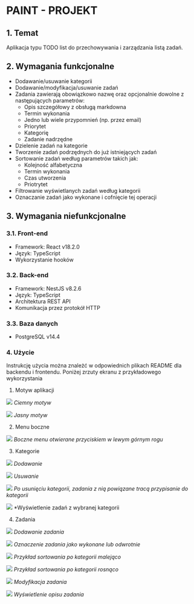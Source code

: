 # PAINT - PROJEKT

## 1. Temat
Aplikacja typu TODO list do przechowywania i zarządzania listą zadań.

## 2. Wymagania funkcjonalne
* Dodawanie/usuwanie kategorii
* Dodawanie/modyfikacja/usuwanie zadań
* Zadania zawierają obowiązkowo nazwę oraz opcjonalnie dowolne z następujących parametrów:
    * Opis szczegółowy z obsługą markdowna
    * Termin wykonania
    * Jedno lub wiele przypomnień (np. przez email)
    * Priorytet
    * Kategorię
    * Zadanie nadrzędne
* Dzielenie zadań na kategorie
* Tworzenie zadań podrzędnych do już istniejących zadań
* Sortowanie zadań według parametrów takich jak:
    * Kolejność alfabetyczna
    * Termin wykonania
    * Czas utworzenia
    * Priotrytet
* Filtrowanie wyświetlanych zadań według kategorii
* Oznaczanie zadań jako wykonane i cofnięcie tej operacji

## 3. Wymagania niefunkcjonalne
### 3.1. Front-end
* Framework: React v18.2.0
* Język: TypeScript
* Wykorzystanie hooków

### 3.2. Back-end
* Framework: NestJS v8.2.6
* Język: TypeScript
* Architektura REST API
* Komunikacja przez protokół HTTP

### 3.3. Baza danych
* PostgreSQL v14.4

### 4. Użycie

Instrukcję użycia można znależć w odpowiednich plikach README dla backendu i frontendu.
Poniżej zrzuty ekranu z przykładowego wykorzystania

1. Motyw aplikacji

![](use-example/basic_dark_theme.png)
*Ciemny motyw*

![](use-example/basic_light_theme.png)
*Jasny motyw*

2. Menu boczne

![](use-example/burger.png)
*Boczne menu otwierane przyciskiem w lewym górnym rogu*

3. Kategorie

![](use-example/add_category_popover.png)
*Dodawanie*

![](use-example/delete_category_popover.png)
*Usuwanie*

![](use-example/after_delete_of_category.png)
*Po usunięciu kategorii, zadania z nią powiązane tracą przypisanie do kategorii*

![](use-example/category_studia.png)
*Wyświetlenie zadań z wybranej kategorii

4. Zadania

![](use-example/add_task_popover.png)
*Dodawanie zadania*

![](use-example/set_task_done.png)
*Oznaczenie zadania jako wykonane lub odwrotnie*

![](use-example/sortowanie_po_kategorii_malejaco.png)
*Przykład sortowania po kategorii malejąco*

![](use-example/sortowanie_po_kategorii_rosnąco.png)
*Przykład sortowania po kategorii rosnąco*

![](use-example/modify_task_popover.png)
*Modyfikacja zadania*

![](use-example/task_details.png)
*Wyświetlenie opisu zadania*